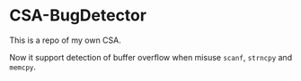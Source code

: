 # CSA-BugDetector
This is a repo of my own CSA.

Now it support detection of buffer overflow when misuse `scanf`, `strncpy` and `memcpy`.
